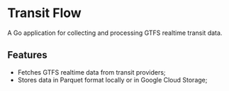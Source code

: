 # Transit Flow
A Go application for collecting and processing GTFS realtime transit data.

## Features
- Fetches GTFS realtime data from transit providers;
- Stores data in Parquet format locally or in Google Cloud Storage;
